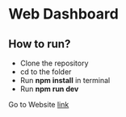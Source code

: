 # Web Dashboard

## How to run?

- Clone the repository
- cd to the folder
- Run <b>npm install</b> in terminal
- Run <b>npm run dev</b>

Go to Website [link](https://dashboard-web-roado.netlify.app/)

